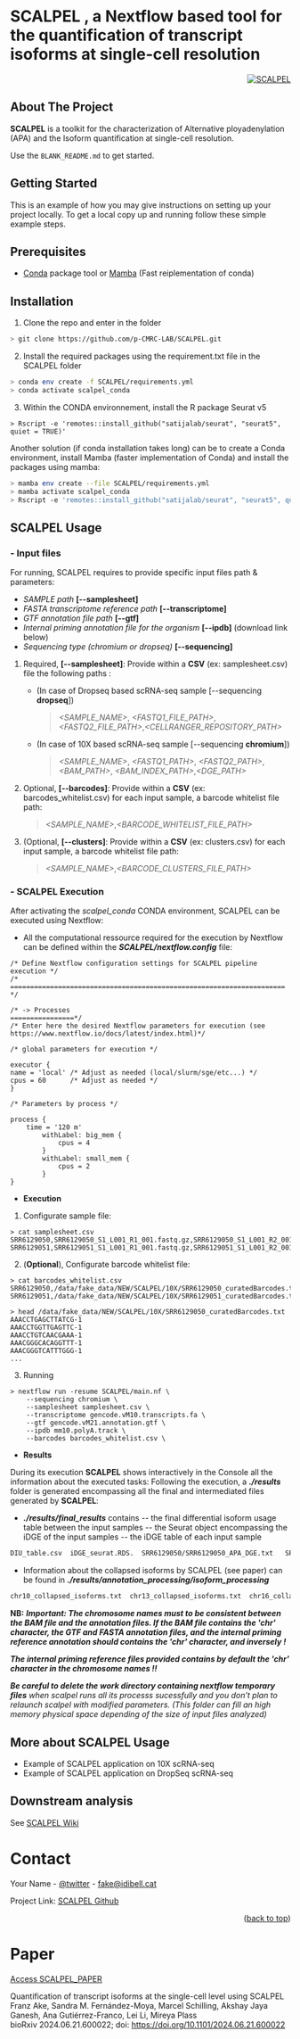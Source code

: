 # SCALPEL , a Nextflow based tool for the quantification of transcript isoforms at single-cell resolution

<!-- PROJECT LOGO -->
<!-- <br />
<div align="center">
  <a href="">
    <img src="https://upload.wikimedia.org/wikipedia/commons/thumb/b/ba/Dessin_scalpel.svg/1200px-Dessin_scalpel.svg.png" alt="SCALPEL" width="300" height="300">
  </a>
</div>-->

<div align="right">
  <a href="">
    <img src="https://data.cyverse.org/dav-anon/iplant/home/franzx5/SPERMATOGENESIS/SCALPEL_pipeline.png" alt="SCALPEL" >
  </a>
</div>


<!-- ABOUT THE PROJECT -->
## About The Project

**SCALPEL** is a toolkit for the characterization of Alternative ployadenylation (APA) and the Isoform quantification at single-cell resolution.

Use the `BLANK_README.md` to get started.


<!-- GETTING STARTED -->
## Getting Started

This is an example of how you may give instructions on setting up your project locally.
To get a local copy up and running follow these simple example steps.

## Prerequisites

- [Conda](https://www.anaconda.com/) package tool or [Mamba](https://github.com/mamba-org/mamba) (Fast reiplementation of conda)

## Installation

1. Clone the repo and enter in the folder
```sh
> git clone https://github.com/p-CMRC-LAB/SCALPEL.git
```
2. Install the required packages using the requirement.txt file in the SCALPEL folder
```sh
> conda env create -f SCALPEL/requirements.yml
> conda activate scalpel_conda
```
3. Within the CONDA environnement, install the R package Seurat v5
```
> Rscript -e 'remotes::install_github("satijalab/seurat", "seurat5", quiet = TRUE)'
```
   
Another solution (if conda installation takes long) can be to create a Conda environment, install Mamba (faster implementation of Conda) and install the packages using mamba:
```sh
> mamba env create --file SCALPEL/requirements.yml
> mamba activate scalpel_conda
> Rscript -e 'remotes::install_github("satijalab/seurat", "seurat5", quiet = TRUE)'
```

## SCALPEL Usage
[](https://github.com/p-CMRC-LAB/SCALPEL/edit/dev/README.md#usage)

### - Input files
For running, SCALPEL requires to provide specific input files path & parameters:

-   _SAMPLE path_  **[--samplesheet]**
-   _FASTA transcriptome reference path_  **[--transcriptome]**
-   _GTF annotation file path_  **[--gtf]**
-   _Internal priming annotation file for the organism_  **[--ipdb]**  (download link below)
-   _Sequencing type (chromium or dropseq)_  **[--sequencing]**

1.  Required, **[\-\-samplesheet]**: Provide within a  **CSV**  (ex: samplesheet.csv) file the following paths : 
    -   (In case of Dropseq based scRNA-seq sample [--sequencing  **dropseq**])  
        >_<SAMPLE_NAME>_,  _<FASTQ1_FILE_PATH>_,  _<FASTQ2_FILE_PATH>_,_<CELLRANGER_REPOSITORY_PATH>_
    -   (In case of 10X based scRNA-seq sample [--sequencing  **chromium**])  
        >_<SAMPLE_NAME>_,  _<FASTQ1_PATH>_,  _<FASTQ2_PATH>_,_<BAM_PATH>_, _<BAM_INDEX_PATH>_,_<DGE_PATH>_

2. Optional, **[\-\-barcodes]**: Provide within a **CSV** (ex: barcodes_whitelist.csv) for each input sample, a barcode whitelist file path:
   > _<SAMPLE_NAME>_,_<BARCODE_WHITELIST_FILE_PATH>_

3. (Optional, **[\-\-clusters]**: Provide within a **CSV** (ex: clusters.csv) for each input sample, a barcode whitelist file path:
    > _<SAMPLE_NAME>_,_<BARCODE_CLUSTERS_FILE_PATH>_

### - SCALPEL Execution
After activating the _scalpel_conda_ CONDA environment, SCALPEL can be executed using Nextflow: 
- All the computational ressource required for the execution by Nextflow can be defined within the _**SCALPEL/nextflow.config**_ file:
```
/* Define Nextflow configuration settings for SCALPEL pipeline execution */
/* ===================================================================== */

/* -> Processes
================*/
/* Enter here the desired Nextflow parameters for execution (see https://www.nextflow.io/docs/latest/index.html)*/

/* global parameters for execution */

executor {
name = 'local' /* Adjust as needed (local/slurm/sge/etc...) */
cpus = 60      /* Adjust as needed */
}

/* Parameters by process */

process {
    time = '120 m'
        withLabel: big_mem {
            cpus = 4
        }
        withLabel: small_mem {
            cpus = 2
        }
}
```

- **Execution**

1. Configurate sample file:
```
> cat samplesheet.csv
SRR6129050,SRR6129050_S1_L001_R1_001.fastq.gz,SRR6129050_S1_L001_R2_001.fastq.gz,/data/fake_data/DATAS/GSE104556/SAMPLES/SRR6129050/
SRR6129051,SRR6129051_S1_L001_R1_001.fastq.gz,SRR6129051_S1_L001_R2_001.fastq.gz,/data/fake_data/DATAS/GSE104556/SAMPLES/SRR6129051/
```

2. (**Optional**), Configurate barcode whitelist file:
```
> cat barcodes_whitelist.csv
SRR6129050,/data/fake_data/NEW/SCALPEL/10X/SRR6129050_curatedBarcodes.txt
SRR6129051,/data/fake_data/NEW/SCALPEL/10X/SRR6129051_curatedBarcodes.txt

> head /data/fake_data/NEW/SCALPEL/10X/SRR6129050_curatedBarcodes.txt
AAACCTGAGCTTATCG-1
AAACCTGGTTGAGTTC-1
AAACCTGTCAACGAAA-1
AAACGGGCACAGGTTT-1
AAACGGGTCATTTGGG-1
...
```

3. Running
```
> nextflow run -resume SCALPEL/main.nf \
    --sequencing chromium \
    --samplesheet samplesheet.csv \
    --transcriptome gencode.vM10.transcripts.fa \
    --gtf gencode.vM21.annotation.gtf \
    --ipdb mm10.polyA.track \
    --barcodes barcodes_whitelist.csv \ 
```

- **Results**

During its execution **SCALPEL** shows interactively in the Console all the information about the executed tasks:
Following the execution, a _**./results**_ folder is generated encompassing all the final and intermediated files generated by **SCALPEL**:

 - _**./results/final_results**_ contains
 -- the final differential isoform usage table between the input samples
 -- the Seurat object encompassing the iDGE of the input samples 
 -- the iDGE table of each input sample
```sh
DIU_table.csv  iDGE_seurat.RDS.  SRR6129050/SRR6129050_APA_DGE.txt   SRR6129051/SRR6129051_APA_DGE.txt
```

- Information about the collapsed isoforms by SCALPEL (see paper) can be found in _**./results/annotation_processing/isoform_processing**_
```sh
chr10_collapsed_isoforms.txt  chr13_collapsed_isoforms.txt  chr16_collapsed_isoforms.txt ...
```

**NB:**
_**Important: The chromosome names must to be consistent between the BAM file and the annotation files. If the BAM file contains the '_chr_' character, the GTF and FASTA annotation files, and the internal priming reference annotation should contains the '_chr_' character, and inversely !**_

_**The internal priming reference files provided contains by default the '_chr_' character in the chromosome names !!**_

_**Be careful to delete the _work_ directory containing nextflow temporary files** when scalpel runs all its processs sucessfully and you don’t plan to relaunch scalpel with modified parameters. (This folder can fill an high memory physical space depending of the size of input files analyzed)_


## More about SCALPEL Usage

- Example of SCALPEL application on 10X scRNA-seq
- Example of SCALPEL application on DropSeq scRNA-seq


## Downstream analysis

See [SCALPEL Wiki](https://github.com/p-CMRC-LAB/SCALPEL/wiki)


# Contact

Your Name - [@twitter](https://twitter.com/aerodx5) - fake@idibell.cat

Project Link: [SCALPEL Github](https://github.com/p-CMRC-LAB/SCALPEL)

<p align="right">(<a href="#readme-top">back to top</a>)</p>


# Paper
[Access SCALPEL_PAPER](https://www.biorxiv.org/content/10.1101/2024.06.21.600022v1)

Quantification of transcript isoforms at the single-cell level using SCALPEL \
Franz Ake, Sandra M. Fernández-Moya, Marcel Schilling, Akshay Jaya Ganesh, Ana Gutiérrez-Franco, Lei Li, Mireya Plass \
bioRxiv 2024.06.21.600022; doi: https://doi.org/10.1101/2024.06.21.600022
